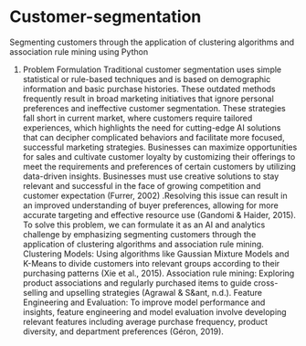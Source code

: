 # Customer-segmentation
Segmenting customers through the application of clustering algorithms and association rule mining using Python

1. Problem Formulation
Traditional customer segmentation uses simple statistical or rule-based techniques and is based on demographic information and basic purchase histories. These outdated methods frequently result in broad marketing initiatives that ignore personal preferences and ineffective customer segmentation. These strategies fall short in current market, where customers require tailored experiences, which highlights the need for cutting-edge AI solutions that can decipher complicated behaviors and facilitate more focused, successful marketing strategies.
Businesses can maximize opportunities for sales and cultivate customer loyalty by customizing their offerings to meet the requirements and preferences of certain customers by utilizing data-driven insights. Businesses must use creative solutions to stay relevant and successful in the face of growing competition and customer expectation (Furrer, 2002) .Resolving this issue can result in an improved understanding of buyer preferences, allowing for more accurate targeting and effective resource use (Gandomi & Haider, 2015).
To solve this problem, we can formulate it as an AI and analytics challenge by emphasizing segmenting customers through the application of clustering algorithms and association rule mining.
Clustering Models: Using algorithms like Gaussian Mixture Models and K-Means to divide customers into relevant groups according to their purchasing patterns (Xie et al., 2015).
Association rule mining: Exploring product associations and regularly purchased items to guide cross-selling and upselling strategies (Agrawal & S&ant, n.d.).
Feature Engineering and Evaluation: To improve model performance and insights, feature engineering and model evaluation involve developing relevant features including average purchase frequency, product diversity, and department preferences (Géron, 2019).

